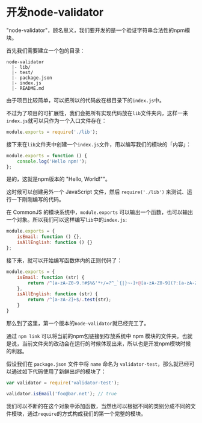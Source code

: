 # 开发node-validator

"node-validator"，顾名思义，我们要开发的是一个验证字符串合法性的npm模块。

首先我们需要建立一个包的目录：

```
node-validator
  |- lib/
  |- test/
  |- package.json
  |- index.js
  |- README.md
```

由于项目比较简单，可以把所以的代码放在根目录下的`index.js`中。

不过为了项目的可扩展性，我们会把所有实现代码放在`lib`文件夹内，这样一来`index.js`就可以只作为一个入口文件存在：

```js
module.exports = require('./lib');
```

接下来在`lib`文件夹中创建一个`index.js`文件，用以编写我们的模块的「内容」：

```js
module.exports = function () {
    console.log('Hello npm!');
};
```

是的，这就是npm版本的 "Hello, World!""。

这时候可以创建另外一个 JavaScript 文件，然后 `require('./lib')` 来测试、运行一下刚刚编写的代码。

在 CommonJS 的模块系统中，`module.exports` 可以输出一个函数，也可以输出一个对象。所以我们可以这样编写`lib`中的`index.js`:

```js
module.exports = {
    isEmail: function () {},
    isAllEnglish: function () {}
};
```

接下来，就可以开始编写函数体内的正则代码了：

```js
module.exports = {
    isEmail: function (str) {
        return /^[a-zA-Z0-9.!#$%&'*+/=?^_`{|}~-]+@[a-zA-Z0-9](?:[a-zA-Z0-9-]{0,61}[a-zA-Z0-9])?(?:\.[a-zA-Z0-9](?:[a-zA-Z0-9-]{0,61}[a-zA-Z0-9])?)*$/.test(str);
    },
    isAllEnglish: function (str) {
        return /^[a-zA-Z]+$/.test(str);
    }
}
```

那么到了这里，第一个版本的`node-validator`就已经完工了。

通过 `npm link` 可以将当前的npm包链接到存放系统中 npm 模块的文件夹。也就是说，当前文件夹的改动会在运行的时候体现出来，所以也是开发npm模块时候的利器。

假设我们在 `package.json` 文件中将 `name` 命名为 `validator-test`，那么就已经可以通过如下代码使用了新鲜出炉的模块了：

```js
var validator = require('validator-test');

validator.isEmail('foo@bar.net'); // true
```

我们可以不断的在这个对象中添加函数，当然也可以根据不同的类别分成不同的文件模块，通过`require`的方式构成我们的第一个完整的模块。

